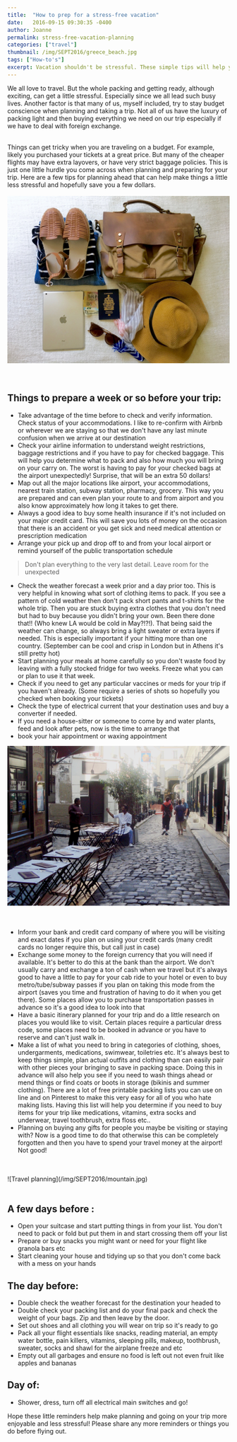 ```yaml
---
title:  "How to prep for a stress-free vacation"
date:   2016-09-15 09:30:35 -0400
author: Joanne
permalink: stress-free-vacation-planning
categories: ["travel"]
thumbnail: /img/SEPT2016/greece_beach.jpg
tags: ["How-to's"]
excerpt: Vacation shouldn't be stressful. These simple tips will help you to get the most out of yours
---
```


We all love to travel. But the whole packing and getting ready, although exciting, can get a little stressful. Especially since we all lead such busy lives. Another factor is that many of us, myself included, try to stay budget conscience when planning and taking a trip. Not all of us have the luxury of packing light and then buying everything we need on our trip especially if we have to deal with foreign exchange.
<br><br>

Things can get tricky when you are traveling on a budget. For example, likely you purchased your tickets at a great price. But many of the cheaper flights may have extra layovers, or have very strict baggage policies. This is just one little hurdle you come across when planning and preparing for your trip. Here are a few tips for planning ahead that can help make things a little less stressful and hopefully save you a few dollars.
<br>
<br>
![Travel planning](/img/SEPT2016/packing.jpg)  
<br>
<br>

## Things to prepare a week or so before your trip:
* Take advantage of the time before to check and verify information. Check status of your accommodations. I like to re-confirm with Airbnb or wherever we are staying so that we don't have any last minute confusion when we arrive at our destination
* Check your airline information to understand weight restrictions, baggage restrictions and if you have to pay for checked baggage. This will help you determine what to pack and also how much you will bring on your carry on. The worst is having to pay for your checked bags at the airport unexpectedly! Surprise, that will be an extra 50 dollars!
* Map out all the major locations like airport, your accommodations, nearest train station, subway station, pharmacy, grocery. This way you are prepared and can even plan your route to and from airport and you also know approximately how long it takes to get there.
* Always a good idea to buy some health insurance if it's not included on your major credit card. This will save you lots of money on the occasion that there is an accident or you get sick and need medical attention or prescription medication
* Arrange your pick up and drop off to and from your local airport or remind yourself of the public transportation schedule

> Don't plan everything to the very last detail. Leave room for the unexpected

* Check the weather forecast a week prior and a day prior too. This is very helpful in knowing what sort of clothing items to pack. If you see a pattern of cold weather then don't pack short pants and t-shirts for the whole trip. Then you are stuck buying extra clothes that you don't need but had to buy because you didn't bring your own.  Been there done that!! (Who knew LA would be cold in May?!?!). That being said the weather can change, so always bring a light sweater or extra layers if needed. This is especially important if your hitting more than one country. (September can be cool and crisp in London but in Athens it's still pretty hot)
* Start planning your meals at home carefully so you don't waste food by leaving with a fully stocked fridge for two weeks. Freeze what you can or plan to use it that week.  
* Check if you need to get any particular vaccines or meds for your trip if you haven't already. (Some require a series of shots so hopefully you checked when booking your tickets)
* Check the type of electrical current that your destination uses and buy a converter if needed.
* If you need a house-sitter or someone to come by and water plants, feed and look after pets, now is the time to arrange that
* book your hair appointment or waxing appointment  

![Travel planning](/img/SEPT2016/paris_street.jpg)  
<br>
<br>

* Inform your bank and credit card company of where you will be visiting and exact dates if you plan on using your credit cards (many credit cards no longer require this, but call just in case)
* Exchange some money to the foreign currency that you will need if available. It's better to do this at the bank than the airport. We don't usually carry and exchange a ton of cash when we travel but it's always good to have a little to pay for your cab ride to your hotel or even to buy metro/tube/subway passes if you plan on taking this mode from the airport (saves you time and frustration of having to do it when you get there). Some places allow you to purchase transportation passes in advance so it's a good idea to look into that
* Have a basic itinerary planned for your trip and do a little research on places you would like to visit. Certain places require a particular dress code, some places need to be booked in advance or you have to reserve and can't just walk in.
* Make a list of what you need to bring in categories of clothing, shoes, undergarments, medications, swimwear, toiletries etc.  It's always best to keep things simple, plan actual outfits and clothing than can easily pair with other pieces your bringing to save in packing space. Doing this in advance will also help you see if you need to wash things ahead or mend things or find coats or boots in storage (bikinis and summer clothing). There are a lot of free printable packing lists you can use on line and on Pinterest to make this very easy for all of you who hate making lists. Having this list will help you determine if you need to buy items for your trip like medications, vitamins, extra socks and underwear, travel toothbrush, extra floss etc..
* Planning on buying any gifts for people you maybe be visiting or staying with? Now is a good time to do that otherwise this can be completely forgotten and then you have to spend your travel money at the airport! Not good!
<br>
<br>
![Travel planning](/img/SEPT2016/mountain.jpg)  
<br>
<br>

## A few days before :

* Open your suitcase and start putting things in from your list. You don't need to pack or fold but put them in and start crossing them off your list
* Prepare or buy snacks you might want or need for your flight like granola bars etc
* Start cleaning your house and tidying up so that you don't come back with a mess on your hands

## The day before:

* Double check the weather forecast for the destination your headed to
* Double check your packing list and do your final pack and check the weight of your bags. Zip and then leave by the door.  
* Set out shoes and all clothing you will wear on trip so it's ready to go
* Pack all your flight essentials like snacks, reading material, an empty water bottle, pain killers, vitamins, sleeping pills, makeup, toothbrush, sweater, socks and shawl for the airplane freeze and etc
* Empty out all garbages and ensure no food is left out not even fruit like apples and bananas

## Day of:
* Shower, dress, turn off all electrical main switches and go!

Hope these little reminders help make planning and going on your trip more enjoyable and less stressful! Please share any more reminders or things you do before flying out.
